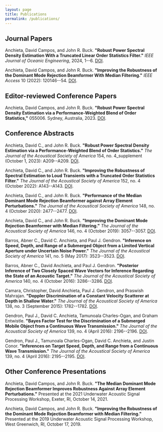 ```yaml
---
layout: page
title: Publications
permalink: /publications/
---
```

## Journal Papers
Anchieta, David Campos, and John R. Buck. **"Robust Power Spectral Density Estimation With a Truncated Linear Order Statistics Filter."** *IEEE Journal of Oceanic Engineering*, 2024, 1--6. [DOI](https://doi.org/10.1109/JOE.2024.3463700).

Anchieta, David Campos, and John R. Buck. **"Improving the Robustness of the Dominant Mode Rejection Beamformer With Median Filtering."** *IEEE Access* 10 (2022): 120146--54. [DOI](https://doi.org/10.1109/ACCESS.2022.3221954).

## Editor-reviewed Conference Papers

Anchieta, David Campos, and John R. Buck. **"Robust Power Spectral Density Estimation via a Performance-Weighted Blend of Order Statistics,"** 055006. Sydney, Australia, 2023. [DOI](https://doi.org/10.1121/2.0001849).

## Conference Abstracts
Anchieta, David C., and John R. Buck. **"Robust Power Spectral Density Estimation via a Performance-Weighted Blend of Order Statistics."** *The Journal of the Acoustical Society of America* 154, no. 4_supplement (October 1, 2023): A209--A209. [DOI](https://doi.org/10.1121/10.0023303).

Anchieta, David C., and John R. Buck. **"Improving the Robustness of Spectral Estimation to Loud Transients with a Truncated Order Statistics Filter."** *The Journal of the Acoustical Society of America* 152, no. 4 (October 2022): A143--A143. [DOI](https://doi.org/10.1121/10.0015832).

Anchieta, David C., and John R. Buck. **"Performance of the Median Dominant Mode Rejection Beamformer against Array Element Perturbations."** *The Journal of the Acoustical Society of America* 148, no. 4 (October 2020): 2477--2477. [DOI](https://doi.org/10.1121/1.5146864).

Anchieta, David C., and John R. Buck. **"Improving the Dominant Mode Rejection Beamformer with Median Filtering."** *The Journal of the Acoustical Society of America* 146, no. 4 (October 2019): 3057--3057. [DOI](https://doi.org/10.1121/1.5137606).

Barros, Abner C., David C. Anchieta, and Paul J. Gendron. **"Inference on Speed, Depth, and Range of a Submerged Object from a Limited Vertical Aperture under Uncertain Noise Power."** *The Journal of the Acoustical Society of America* 141, no. 5 (May 2017): 3523--3523. [DOI](https://doi.org/10.1121/1.4987420).

Barros, Abner C., David Anchieta, and Paul J. Gendron. **"Posterior Inference of Two Closely Spaced Wave Vectors for Inference Regarding the State of an Acoustic Target."** *The Journal of the Acoustical Society of America* 140, no. 4 (October 2016): 3286--3286. [DOI](https://doi.org/10.1121/1.4970443).

Camara, Christopher, David Anchieta, Paul J. Gendron, and Praswish Mahrajan. **"Doppler Discrimination of a Constant Velocity Scatterer at Depth in Shallow Water."** *The Journal of the Acoustical Society of America* 138, no. 3 (September 2015): 1782--1782. [DOI](https://doi.org/10.1121/1.4933645).

Gendron, Paul J., David C. Anchieta, Tamunoala Charles-Ogan, and Graham Entwistle. **"Bayes Factor Test for the Discrimination of a Submerged Mobile Object from a Continuous Wave Transmission."** *The Journal of the Acoustical Society of America* 139, no. 4 (April 2016): 2196--2196. [DOI](https://doi.org/10.1121/1.4950543).

Gendron, Paul J., Tamunoala Charles-Ogan, David C. Anchieta, and Justin Conor. **"Inferences on Target Speed, Depth, and Range from a Continuous Wave Transmission."** *The Journal of the Acoustical Society of America* 139, no. 4 (April 2016): 2195--2195. [DOI](https://doi.org/10.1121/1.4950538).

## Other Conference Presentations

Anchieta, David Campos, and John R. Buck. **"The Median Dominant Mode Rejection Beamformer Improves Robustness Against Array Element Perturbations."** Presented at the 2021 Underwater Acoustic Signal Processing Workshop, Exeter, RI, October 14, 2021.

Anchieta, David Campos, and John R. Buck. **"Improving the Robustness of the Dominant Mode Rejection Beamformer with Median Filtering."** Presented at the 2019 Underwater Acoustic Signal Processing Workshop, West Greenwich, RI, October 17, 2019.

